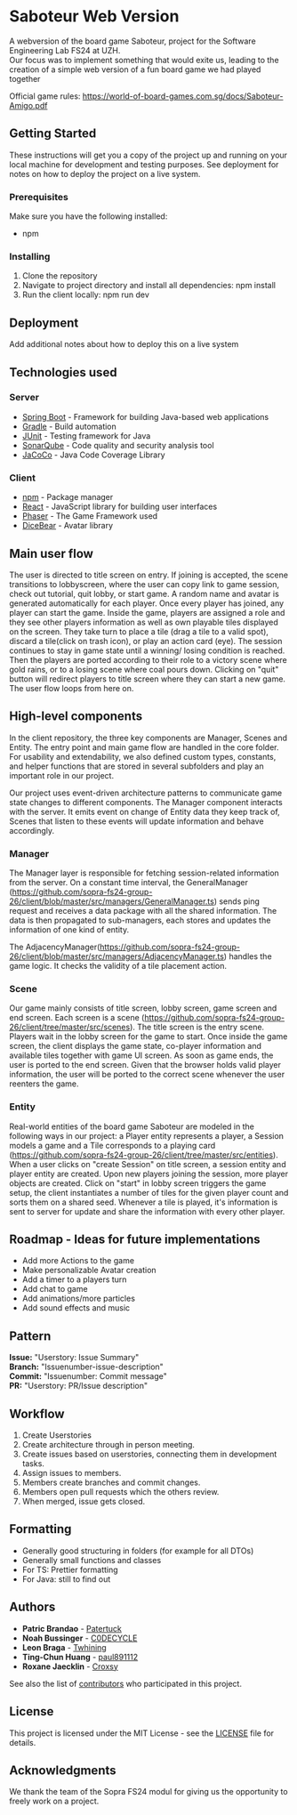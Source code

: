 # Saboteur Web Version

A webversion of the board game Saboteur, project for the Software Engineering Lab FS24 at UZH. <br>
Our focus was to implement something that would exite us, leading to the creation of a simple web version of a fun board game we had played together

Official game rules: https://world-of-board-games.com.sg/docs/Saboteur-Amigo.pdf

## Getting Started

These instructions will get you a copy of the project up and running on your local machine for development and testing purposes. See deployment for notes on how to deploy the project on a live system.

### Prerequisites

Make sure you have the following installed:
- npm

### Installing

1. Clone the repository
2. Navigate to project directory and install all dependencies: npm install
3. Run the client locally: npm run dev

## Deployment

Add additional notes about how to deploy this on a live system

## Technologies used

### Server

-   [Spring Boot](https://spring.io/projects/spring-boot) - Framework for building Java-based web applications
-   [Gradle](https://gradle.org/) - Build automation
-   [JUnit](https://junit.org/junit5/) - Testing framework for Java
-   [SonarQube](https://www.sonarqube.org/) - Code quality and security analysis tool
-   [JaCoCo](https://www.jacoco.org/jacoco/) - Java Code Coverage Library

### Client

-   [npm](https://www.npmjs.com/) - Package manager
-   [React](https://reactjs.org/) - JavaScript library for building user interfaces
-   [Phaser](https://phaser.io/) - The Game Framework used
-   [DiceBear](https://www.dicebear.com/) - Avatar library

## Main user flow

The user is directed to title screen on entry. If joining is accepted, the scene transitions to lobbyscreen, where the user can copy link to game session, check out tutorial, quit lobby, or start game. A random name and avatar is generated automatically for each player. Once every player has joined, any player can start the game. Inside the game, players are assigned a role and they see other players information as well as own playable tiles displayed on the screen. They take turn to place a tile (drag a tile to a valid spot), discard a tile(click on trash icon), or play an action card (eye). The session continues to stay in game state until a winning/ losing condition is reached. Then the players are ported according to their role to a victory scene where gold rains, or to a losing scene where coal pours down. Clicking on "quit" button will redirect players to title screen where they can start a new game. The user flow loops from here on.

## High-level components

In the client repository, the three key components are Manager, Scenes and Entity. The entry point and main game flow are handled in the core folder. For usability and extendability, we also defined custom types, constants, and helper functions that are stored in several subfolders and play an important role in our project.

Our project uses event-driven architecture patterns to communicate game state changes to different components. The Manager component interacts with the server. It emits event on change of Entity data they keep track of, Scenes that listen to these events will update information and behave accordingly.

### Manager

The Manager layer is responsible for fetching session-related information from the server. On a constant time interval, the GeneralManager (https://github.com/sopra-fs24-group-26/client/blob/master/src/managers/GeneralManager.ts) sends ping request and receives a data package with all the shared information. The data is then propagated to sub-managers, each stores and updates the information of one kind of entity.

The AdjacencyManager(https://github.com/sopra-fs24-group-26/client/blob/master/src/managers/AdjacencyManager.ts) handles the game logic. It checks the validity of a tile placement action.

### Scene

Our game mainly consists of title screen, lobby screen, game screen and end screen. Each screen is a scene (https://github.com/sopra-fs24-group-26/client/tree/master/src/scenes). The title screen is the entry scene. Players wait in the lobby screen for the game to start. Once inside the game screen, the client displays the game state, co-player information and available tiles together with game UI screen. As soon as game ends, the user is ported to the end screen. Given that the browser holds valid player information, the user will be ported to the correct scene whenever the user reenters the game.

### Entity

Real-world entities of the board game Saboteur are modeled in the following ways in our project: a Player entity represents a player, a Session models a game and a Tile corresponds to a playing card (https://github.com/sopra-fs24-group-26/client/tree/master/src/entities). When a user clicks on "create Session" on title screen, a session entity and player entity are created. Upon new players joining the session, more player objects are created. Click on "start" in lobby screen triggers the game setup, the client instantiates a number of tiles for the given player count and sorts them on a shared seed. Whenever a tile is played, it's information is sent to server for update and share the information with every other player.

## Roadmap - Ideas for future implementations

-   Add more Actions to the game
-   Make personalizable Avatar creation
-   Add a timer to a players turn
-   Add chat to game
-   Add animations/more particles
-   Add sound effects and music

## Pattern

**Issue:** "Userstory: Issue Summary" <br>
**Branch:** "Issuenumber-issue-description" <br>
**Commit:** "Issuenumber: Commit message" <br>
**PR:** "Userstory: PR/Issue description" <br>

## Workflow

1. Create Userstories
2. Create architecture through in person meeting.
3. Create issues based on userstories, connecting them in development tasks.
4. Assign issues to members.
5. Members create branches and commit changes.
6. Members open pull requests which the others review.
7. When merged, issue gets closed.

## Formatting

-   Generally good structuring in folders (for example for all DTOs)
-   Generally small functions and classes
-   For TS: Prettier formatting
-   For Java: still to find out

## Authors

-   **Patric Brandao** - [Patertuck](https://github.com/Patertuck)
-   **Noah Bussinger** - [C0DECYCLE](https://github.com/C0DECYCLE)
-   **Leon Braga** - [Twhining](https://github.com/Twhining)
-   **Ting-Chun Huang** - [paul891112](https://github.com/paul891112)
-   **Roxane Jaecklin** - [Croxsy](https://github.com/Croxsy)

See also the list of [contributors](https://github.com/sopra-fs24-group-26/server/contributors) who participated in this project.

## License

This project is licensed under the MIT License - see the [LICENSE](LICENSE) file for details.

## Acknowledgments

We thank the team of the Sopra FS24 modul for giving us the opportunity to freely work on a project.
